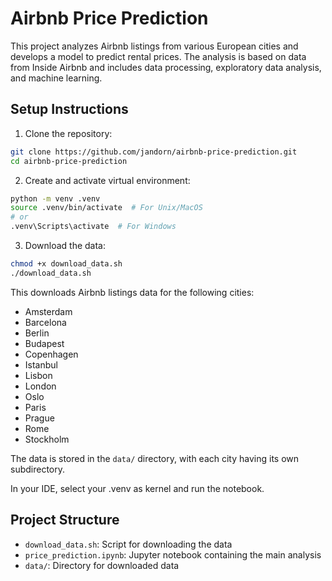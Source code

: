 # Airbnb Price Prediction

This project analyzes Airbnb listings from various European cities and develops a model to predict rental prices. The analysis is based on data from Inside Airbnb and includes data processing, exploratory data analysis, and machine learning.

## Setup Instructions

1. Clone the repository:
```bash
git clone https://github.com/jandorn/airbnb-price-prediction.git
cd airbnb-price-prediction
```

2. Create and activate virtual environment:
```bash
python -m venv .venv
source .venv/bin/activate  # For Unix/MacOS
# or
.venv\Scripts\activate  # For Windows
```

3. Download the data:
```bash
chmod +x download_data.sh
./download_data.sh
```

This downloads Airbnb listings data for the following cities:
- Amsterdam
- Barcelona
- Berlin
- Budapest
- Copenhagen
- Istanbul
- Lisbon
- London
- Oslo
- Paris
- Prague
- Rome
- Stockholm

The data is stored in the `data/` directory, with each city having its own subdirectory.

In your IDE, select your .venv as kernel and run the notebook.

## Project Structure

- `download_data.sh`: Script for downloading the data
- `price_prediction.ipynb`: Jupyter notebook containing the main analysis
- `data/`: Directory for downloaded data 